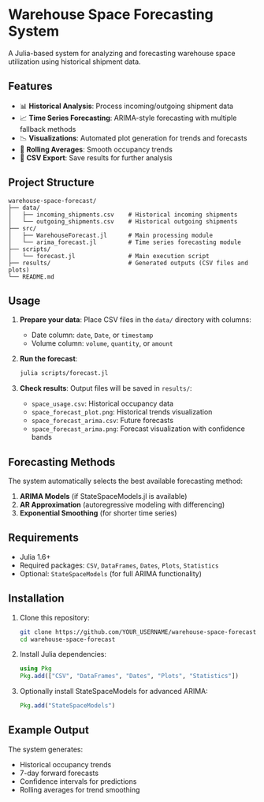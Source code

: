# Warehouse Space Forecasting System

A Julia-based system for analyzing and forecasting warehouse space utilization using historical shipment data.

## Features

- 📊 **Historical Analysis**: Process incoming/outgoing shipment data
- 📈 **Time Series Forecasting**: ARIMA-style forecasting with multiple fallback methods
- 📉 **Visualizations**: Automated plot generation for trends and forecasts
- 🔄 **Rolling Averages**: Smooth occupancy trends
- 💾 **CSV Export**: Save results for further analysis

## Project Structure

```
warehouse-space-forecast/
├── data/
│   ├── incoming_shipments.csv    # Historical incoming shipments
│   └── outgoing_shipments.csv    # Historical outgoing shipments
├── src/
│   ├── WarehouseForecast.jl      # Main processing module
│   └── arima_forecast.jl         # Time series forecasting module
├── scripts/
│   └── forecast.jl               # Main execution script
├── results/                      # Generated outputs (CSV files and plots)
└── README.md
```

## Usage

1. **Prepare your data**: Place CSV files in the `data/` directory with columns:
   - Date column: `date`, `Date`, or `timestamp`
   - Volume column: `volume`, `quantity`, or `amount`

2. **Run the forecast**:
   ```bash
   julia scripts/forecast.jl
   ```

3. **Check results**: Output files will be saved in `results/`:
   - `space_usage.csv`: Historical occupancy data
   - `space_forecast_plot.png`: Historical trends visualization
   - `space_forecast_arima.csv`: Future forecasts
   - `space_forecast_arima.png`: Forecast visualization with confidence bands

## Forecasting Methods

The system automatically selects the best available forecasting method:

1. **ARIMA Models** (if StateSpaceModels.jl is available)
2. **AR Approximation** (autoregressive modeling with differencing)
3. **Exponential Smoothing** (for shorter time series)

## Requirements

- Julia 1.6+
- Required packages: `CSV`, `DataFrames`, `Dates`, `Plots`, `Statistics`
- Optional: `StateSpaceModels` (for full ARIMA functionality)

## Installation

1. Clone this repository:
   ```bash
   git clone https://github.com/YOUR_USERNAME/warehouse-space-forecast.git
   cd warehouse-space-forecast
   ```

2. Install Julia dependencies:
   ```julia
   using Pkg
   Pkg.add(["CSV", "DataFrames", "Dates", "Plots", "Statistics"])
   ```

3. Optionally install StateSpaceModels for advanced ARIMA:
   ```julia
   Pkg.add("StateSpaceModels")
   ```

## Example Output

The system generates:
- Historical occupancy trends
- 7-day forward forecasts
- Confidence intervals for predictions
- Rolling averages for trend smoothing

